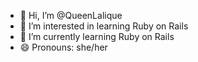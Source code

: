 - 👋 Hi, I’m @QueenLalique
- 👀 I’m interested in learning Ruby on Rails
- 🌱 I’m currently learning Ruby on Rails
- 😄 Pronouns: she/her

<!---
QueenLalique/QueenLalique is a ✨ special ✨ repository because its `README.md` (this file) appears on your GitHub profile.
You can click the Preview link to take a look at your changes.
--->
